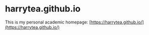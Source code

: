 # harrytea.github.io

This is my personal academic homepage: [https://harrytea.github.io/](https://harrytea.github.io/)
